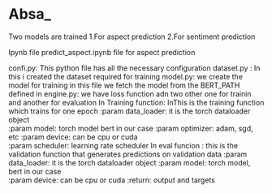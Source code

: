 # Absa_
Two models are trained 
  1.For aspect prediction
  2.For sentiment prediction
  
 Ipynb file predict_aspect.ipynb file for aspect prediction
 
 confi.py: This python file has all the necessary configuration
 dataset.py : In this i created the dataset required for training 
 model.py: we create the model for training in this file
         we fetch the model from the BERT_PATH defined in
 engine.py: we have loss function adn two other one for trainin and another for evaluation
          In Training function:
            InThis is the training function which trains for one epoch 
            :param data_loader: it is the torch dataloader object  
            :param model: torch model bert in our case 
            :param optimizer: adam, sgd, etc 
            :param device: can be cpu or cuda  
            :param scheduler: learning rate scheduler 
          In eval funcion :
            this is the validation function that generates  predictions on validation data 
            :param data_loader: it is the torch dataloader object 
            :param model: torch model, bert in our case  
            :param device: can be cpu or cuda 
            :return: output and targets 


            
